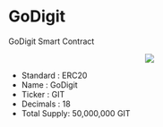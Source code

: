 # GoDigit
GoDigit Smart Contract
<p align="center"><img src="https://www.godigit.io/wp-content/uploads/2018/09/logo-150x150.png"></p>

* Standard : ERC20
* Name : GoDigit
* Ticker : GIT
* Decimals : 18
* Total Supply: 50,000,000 GIT
